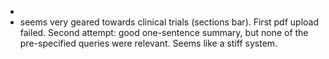 -
- seems very geared towards clinical trials (sections bar). First pdf upload failed. Second attempt: good one-sentence summary, but none of the pre-specified queries were relevant. Seems like a stiff system.